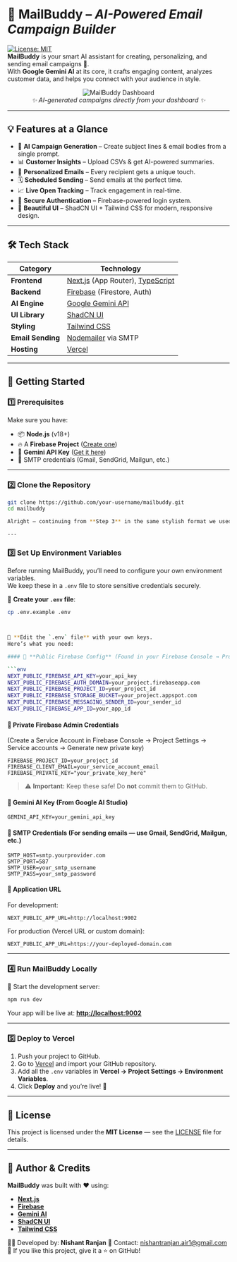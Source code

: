 # 🌟 **MailBuddy** – _AI-Powered Email Campaign Builder_  

[![License: MIT](https://img.shields.io/badge/License-MIT-blue.svg)](https://opensource.org/licenses/MIT)  
**MailBuddy** is your smart AI assistant for creating, personalizing, and sending email campaigns 🚀.  
With **Google Gemini AI** at its core, it crafts engaging content, analyzes customer data, and helps you connect with your audience in style.  

<p align="center">
  <img src="[https://drive.google.com/file/d/1n4SZmMdEMvO2bBmjdiuHPEfwp_JlzbHd/view?usp=sharing](https://drive.google.com/uc?export=view&id=1n4SZmMdEMvO2bBmjdiuHPEfwp_JlzbHd
)" alt="MailBuddy Dashboard">
  <br>
  <i>✨ AI-generated campaigns directly from your dashboard ✨</i>
</p>

---

## 💡 **Features at a Glance**
- 🤖 **AI Campaign Generation** – Create subject lines & email bodies from a single prompt.  
- 📊 **Customer Insights** – Upload CSVs & get AI-powered summaries.  
- 🎯 **Personalized Emails** – Every recipient gets a unique touch.  
- 🗓 **Scheduled Sending** – Send emails at the perfect time.  
- 📈 **Live Open Tracking** – Track engagement in real-time.  
- 🔐 **Secure Authentication** – Firebase-powered login system.  
- 🎨 **Beautiful UI** – ShadCN UI + Tailwind CSS for modern, responsive design.  

---

## 🛠 **Tech Stack**
| Category         | Technology |
|------------------|------------|
| **Frontend**     | [Next.js](https://nextjs.org/) (App Router), [TypeScript](https://www.typescriptlang.org/) |
| **Backend**      | [Firebase](https://firebase.google.com/) (Firestore, Auth) |
| **AI Engine**    | [Google Gemini API](https://ai.google.dev) |
| **UI Library**   | [ShadCN UI](https://ui.shadcn.com/) |
| **Styling**      | [Tailwind CSS](https://tailwindcss.com/) |
| **Email Sending**| [Nodemailer](https://nodemailer.com/) via SMTP |
| **Hosting**      | [Vercel](https://vercel.com/) |

---

## 🚀 **Getting Started**

### **1️⃣ Prerequisites**
Make sure you have:  
- 📦 **Node.js** (v18+)  
- 🔥 A **Firebase Project** ([Create one](https://console.firebase.google.com/))  
- 🤖 **Gemini API Key** ([Get it here](https://aistudio.google.com/))  
- 📧 SMTP credentials (Gmail, SendGrid, Mailgun, etc.)  

---

### **2️⃣ Clone the Repository**
```bash
git clone https://github.com/your-username/mailbuddy.git
cd mailbuddy

Alright — continuing from **Step 3** in the same stylish format we used for your MailBuddy README:

---

````

### **3️⃣ Set Up Environment Variables**

Before running MailBuddy, you’ll need to configure your own environment variables.  
We keep these in a `.env` file to store sensitive credentials securely.


📁 **Create your `.env` file**:  
```bash
cp .env.example .env



📝 **Edit the `.env` file** with your own keys.
Here’s what you need:

#### 🔹 **Public Firebase Config** (Found in your Firebase Console → Project Settings → General → Your apps → SDK setup & configuration)

```env
NEXT_PUBLIC_FIREBASE_API_KEY=your_api_key
NEXT_PUBLIC_FIREBASE_AUTH_DOMAIN=your_project.firebaseapp.com
NEXT_PUBLIC_FIREBASE_PROJECT_ID=your_project_id
NEXT_PUBLIC_FIREBASE_STORAGE_BUCKET=your_project.appspot.com
NEXT_PUBLIC_FIREBASE_MESSAGING_SENDER_ID=your_sender_id
NEXT_PUBLIC_FIREBASE_APP_ID=your_app_id
```

#### 🔹 **Private Firebase Admin Credentials**

(Create a Service Account in Firebase Console → Project Settings → Service accounts → Generate new private key)

```env
FIREBASE_PROJECT_ID=your_project_id
FIREBASE_CLIENT_EMAIL=your_service_account_email
FIREBASE_PRIVATE_KEY="your_private_key_here"
```

> ⚠️ **Important:** Keep these safe! Do **not** commit them to GitHub.

#### 🔹 **Gemini AI Key** (From Google AI Studio)

```env
GEMINI_API_KEY=your_gemini_api_key
```

#### 🔹 **SMTP Credentials** (For sending emails — use Gmail, SendGrid, Mailgun, etc.)

```env
SMTP_HOST=smtp.yourprovider.com
SMTP_PORT=587
SMTP_USER=your_smtp_username
SMTP_PASS=your_smtp_password
```

#### 🔹 **Application URL**

For development:

```env
NEXT_PUBLIC_APP_URL=http://localhost:9002
```

For production (Vercel URL or custom domain):

```env
NEXT_PUBLIC_APP_URL=https://your-deployed-domain.com
```

---

### **4️⃣ Run MailBuddy Locally**

🚀 Start the development server:

```bash
npm run dev
```

Your app will be live at: **[http://localhost:9002](http://localhost:9002)**

---

### **5️⃣ Deploy to Vercel**

1. Push your project to GitHub.
2. Go to [Vercel](https://vercel.com/) and import your GitHub repository.
3. Add all the `.env` variables in **Vercel → Project Settings → Environment Variables**.
4. Click **Deploy** and you’re live! 🎉

---

## 📜 License

This project is licensed under the **MIT License** — see the [LICENSE](LICENSE) file for details.

---

## 💌 Author & Credits

**MailBuddy** was built with ❤️ using:

* **[Next.js](https://nextjs.org/)**
* **[Firebase](https://firebase.google.com/)**
* **[Gemini AI](https://deepmind.google/technologies/gemini/)**
* **[ShadCN UI](https://ui.shadcn.com/)**
* **[Tailwind CSS](https://tailwindcss.com/)**

👨‍💻 Developed by: **Nishant Ranjan**
📧 Contact: [nishantranjan.air1@gmail.com](mailto:nishantranjan.air1@gmail.com)
🌟 If you like this project, give it a ⭐ on GitHub!


